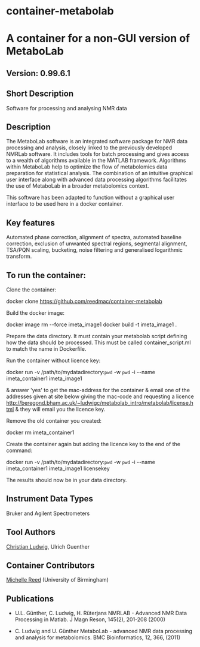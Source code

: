 # container-metabolab

# A container for a non-GUI version of MetaboLab 

## Version: 0.99.6.1 

## Short Description
 Software for processing and analysing NMR data

## Description
The MetaboLab software is an integrated software package for NMR data processing and analysis, closely linked to the previously developed NMRLab software. It includes tools for batch processing and gives access to a wealth of algorithms available in the MATLAB framework. Algorithms within MetaboLab help to optimize the flow of metabolomics data preparation for statistical analysis. The combination of an intuitive graphical user interface along with advanced data processing algorithms facilitates the use of MetaboLab in a broader metabolomics context.

This software has been adapted to function without a graphical user interface to be used here in a docker container.

## Key features

Automated phase correction, alignment of spectra, automated baseline correction, exclusion of unwanted spectral regions, segmental alignment, TSA/PQN scaling, bucketing, noise filtering and generalised logarithmic transform. 


## To run the container:

Clone the container:

docker clone https://github.com/reedmac/container-metabolab


Build the docker image:

docker image rm --force imeta_image1
docker build -t imeta_image1 .


Prepare the data directory. It must contain your metabolab script defining how the data should be processed. This must be called container_script.ml to match the name in Dockerfile.


Run the container without licence key:

docker  run  -v /path/to/mydatadirectory:`pwd` -w `pwd` -i --name imeta_container1 imeta_image1

& answer 'yes' to get the mac-address for the container
& email one of the addresses given at site below giving the mac-code and requesting a licence
http://beregond.bham.ac.uk/~ludwigc/metabolab_intro/metabolab/license.html
& they will email you the licence key.


Remove the old container you created:

docker rm imeta_container1


Create the container again but adding the licence key to the end of the command:

docker  run  -v /path/to/mydatadirectory:`pwd` -w `pwd` -i --name imeta_container1 imeta_image1  licensekey


The results should now be in your data directory.



## Instrument Data Types

Bruker and Agilent Spectrometers 

## Tool Authors

[Christian Ludwig](https://github/ludwigc),
Ulrich Guenther


## Container Contributors

[Michelle Reed](https://github.com/reedmac) (University of Birmingham)


## Publications

- U.L. Günther, C. Ludwig, H. Rüterjans NMRLAB - Advanced NMR Data Processing in Matlab. J Magn Reson, 145(2), 201-208 (2000)

- C. Ludwig and U. Günther MetaboLab - advanced NMR data processing and analysis for metabolomics. BMC Bioinformatics, 12, 366, (2011)


